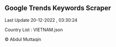 

## Google Trends Keywords Scraper 
 
Last Update 20-12-2022 , 03:30:24

Country List :
VIETNAM.json



© Abdul Muttaqin 

